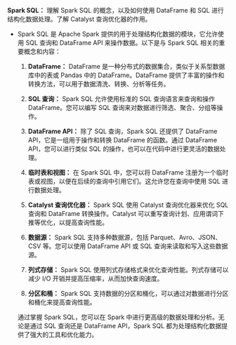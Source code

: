**Spark SQL：** 理解 Spark SQL 的概念，以及如何使用 DataFrame 和 SQL 进行结构化数据处理。了解 Catalyst 查询优化器的作用。

- Spark SQL 是 Apache Spark 提供的用于处理结构化数据的模块，它允许使用 SQL 查询和 DataFrame API 来操作数据。以下是与 Spark SQL 相关的重要概念和内容：

  1. **DataFrame：** DataFrame 是一种分布式的数据集合，类似于关系型数据库中的表或 Pandas 中的 DataFrame。DataFrame 提供了丰富的操作和转换方法，可以用于数据清洗、转换、分析等任务。

  2. **SQL 查询：** Spark SQL 允许使用标准的 SQL 查询语言来查询和操作 DataFrame。您可以编写 SQL 查询来对数据进行筛选、聚合、分组等操作。

  3. **DataFrame API：** 除了 SQL 查询，Spark SQL 还提供了 DataFrame API，它是一组用于操作和转换 DataFrame 的函数。通过 DataFrame API，您可以进行类似 SQL 的操作，也可以在代码中进行更灵活的数据处理。

  4. **临时表和视图：** 在 Spark SQL 中，您可以将 DataFrame 注册为一个临时表或视图，以便在后续的查询中引用它们。这允许您在查询中使用 SQL 进行数据处理。

  5. **Catalyst 查询优化器：** Spark SQL 使用 Catalyst 查询优化器来优化 SQL 查询和 DataFrame 转换操作。Catalyst 可以重写查询计划、应用谓词下推等优化，以提高查询性能。

  6. **数据源：** Spark SQL 支持多种数据源，包括 Parquet、Avro、JSON、CSV 等。您可以使用 DataFrame API 或 SQL 查询来读取和写入这些数据源。

  7. **列式存储：** Spark SQL 使用列式存储格式来优化查询性能。列式存储可以减少 I/O 开销并提高压缩率，从而加快查询速度。

  8. **分区和桶：** Spark SQL 支持数据的分区和桶化，可以通过对数据进行分区和桶化来提高查询性能。

  通过掌握 Spark SQL，您可以在 Spark 中进行更高级的数据处理和分析。无论是通过 SQL 查询还是 DataFrame API，Spark SQL 都为处理结构化数据提供了强大的工具和优化能力。